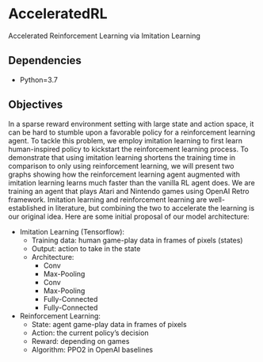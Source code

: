 # AcceleratedRL
Accelerated Reinforcement Learning via Imitation Learning

## Dependencies
- Python=3.7

## Objectives
In a sparse reward environment setting with large state and action space, it can be hard to stumble upon a favorable policy for a reinforcement learning agent. To tackle this problem, we employ imitation learning to first learn human-inspired policy to kickstart the reinforcement learning process. To demonstrate that using imitation learning shortens the training time in comparison to only using reinforcement learning, we will present two graphs showing how the reinforcement learning agent augmented with imitation learning learns much faster than the vanilla RL agent does.
We are training an agent that plays Atari and Nintendo games using OpenAI Retro framework. Imitation learning and reinforcement learning are well-established in literature, but combining the two to accelerate the learning is our original idea.
Here are some initial proposal of our model architecture:
- Imitation Learning (Tensorflow):
  - Training data: human game-play data in frames of pixels (states)
  - Output: action to take in the state
  - Architecture:
    - Conv
    - Max-Pooling
    - Conv
    - Max-Pooling
    - Fully-Connected
    - Fully-Connected
- Reinforcement Learning:
  - State: agent game-play data in frames of pixels
  - Action: the current policy’s decision
  - Reward: depending on games
  - Algorithm: PPO2 in OpenAI baselines
